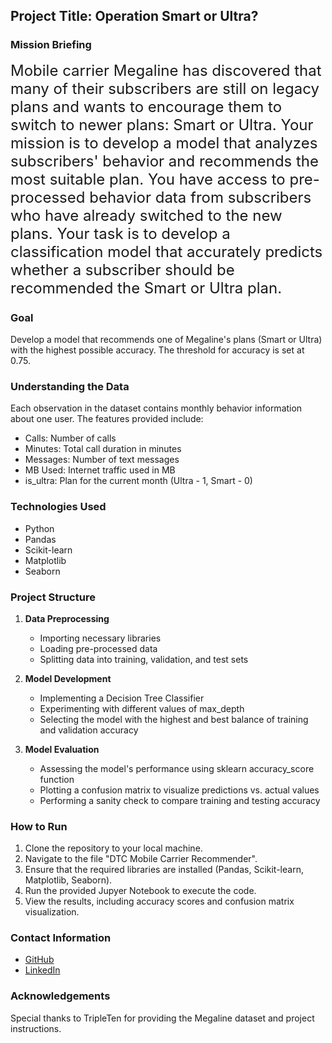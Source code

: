 ## Project Title: Operation Smart or Ultra?

### Mission Briefing
<font size="5">Mobile carrier Megaline has discovered that many of their subscribers are still on legacy plans and wants to encourage them to switch to newer plans: Smart or Ultra. Your mission is to develop a model that analyzes subscribers' behavior and recommends the most suitable plan. You have access to pre-processed behavior data from subscribers who have already switched to the new plans. Your task is to develop a classification model that accurately predicts whether a subscriber should be recommended the Smart or Ultra plan.</font>

### Goal
Develop a model that recommends one of Megaline's plans (Smart or Ultra) with the highest possible accuracy. The threshold for accuracy is set at 0.75.

### Understanding the Data
Each observation in the dataset contains monthly behavior information about one user. The features provided include:
- Calls: Number of calls
- Minutes: Total call duration in minutes
- Messages: Number of text messages
- MB Used: Internet traffic used in MB
- is_ultra: Plan for the current month (Ultra - 1, Smart - 0)

### Technologies Used
- Python
- Pandas
- Scikit-learn
- Matplotlib
- Seaborn

### Project Structure
1. **Data Preprocessing**
   - Importing necessary libraries
   - Loading pre-processed data
   - Splitting data into training, validation, and test sets
   
2. **Model Development**
   - Implementing a Decision Tree Classifier
   - Experimenting with different values of max_depth
   - Selecting the model with the highest and best balance of training and validation accuracy
   
3. **Model Evaluation**
   - Assessing the model's performance using sklearn accuracy_score function
   - Plotting a confusion matrix to visualize predictions vs. actual values
   - Performing a sanity check to compare training and testing accuracy

### How to Run
1. Clone the repository to your local machine.
2. Navigate to the file "DTC Mobile Carrier Recommender".
3. Ensure that the required libraries are installed (Pandas, Scikit-learn, Matplotlib, Seaborn).
4. Run the provided Jupyer Notebook to execute the code.
5. View the results, including accuracy scores and confusion matrix visualization.

### Contact Information
- [GitHub](https://github.com/shobascode)
- [LinkedIn](https://www.linkedin.com/in/shoba-santosh/)

### Acknowledgements
Special thanks to TripleTen for providing the Megaline dataset and project instructions.
